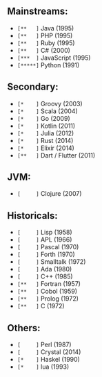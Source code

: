 ## Mainstreams:
- `[**   ]` Java (1995)
- `[**   ]` PHP (1995)
- `[**   ]` Ruby (1995)
- `[**   ]` C# (2000)
- `[***  ]` JavaScript (1995)
- `[*****]` Python (1991)

## Secondary:
- `[*    ]` Groovy (2003)
- `[*    ]` Scala (2004)
- `[*    ]` Go (2009)
- `[*    ]` Kotlin (2011)
- `[*    ]` Julia (2012)
- `[*    ]` Rust (2014)
- `[*    ]` Elixir (2014)
- `[**   ]` Dart / Flutter (2011)

## JVM:
- `[     ]` Clojure (2007)

## Historicals:
- `[     ]` Lisp (1958)
- `[     ]` APL (1966)
- `[     ]` Pascal (1970)
- `[     ]` Forth (1970)
- `[     ]` Smalltalk (1972)
- `[     ]` Ada (1980)
- `[     ]` C++ (1985)
- `[**   ]` Fortran (1957)
- `[**   ]` Cobol (1959)
- `[**   ]` Prolog (1972)
- `[**   ]` C (1972)

## Others:
- `[     ]` Perl (1987)
- `[     ]` Crystal (2014)
- `[*    ]` Haskel (1990)
- `[*    ]` lua (1993)
